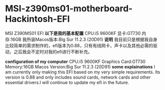 # MSI-z390ms01-motherboard-Hackintosh-EFI
MSI Z390MS01 EFI
******以下是我的基本配置******
CPU:i5 9600KF
显卡:GT730
内存:16GB
我所装Macos版本:Big Sur 11.2.3 (20D91)
******说明******
我目前只是根据我自身比较简单的需求制作的，efi版本为0.88，只有有线网卡，声卡以及其他必需的驱动，之后我会不定时对我的efi进行不断补充。


******configuration of my computer******
CPU:i5 9600KF
Graphics Card:GT730
Memory:16GB
Macos Version:Big Sur 11.2.3 (20D91)
******some explainations******
I am currently only making this EFI based on my very simple requirements. Its version is 0.88 and only includes sound cards, network cards and other essential drivers.I will continue to update my efi in the future.
